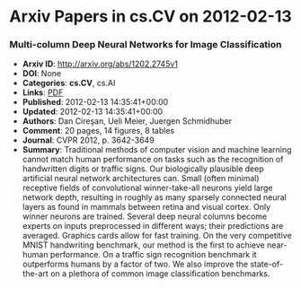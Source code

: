 # Arxiv Papers in cs.CV on 2012-02-13
### Multi-column Deep Neural Networks for Image Classification
- **Arxiv ID**: http://arxiv.org/abs/1202.2745v1
- **DOI**: None
- **Categories**: **cs.CV**, cs.AI
- **Links**: [PDF](http://arxiv.org/pdf/1202.2745v1)
- **Published**: 2012-02-13 14:35:41+00:00
- **Updated**: 2012-02-13 14:35:41+00:00
- **Authors**: Dan Cireşan, Ueli Meier, Juergen Schmidhuber
- **Comment**: 20 pages, 14 figures, 8 tables
- **Journal**: CVPR 2012, p. 3642-3649
- **Summary**: Traditional methods of computer vision and machine learning cannot match human performance on tasks such as the recognition of handwritten digits or traffic signs. Our biologically plausible deep artificial neural network architectures can. Small (often minimal) receptive fields of convolutional winner-take-all neurons yield large network depth, resulting in roughly as many sparsely connected neural layers as found in mammals between retina and visual cortex. Only winner neurons are trained. Several deep neural columns become experts on inputs preprocessed in different ways; their predictions are averaged. Graphics cards allow for fast training. On the very competitive MNIST handwriting benchmark, our method is the first to achieve near-human performance. On a traffic sign recognition benchmark it outperforms humans by a factor of two. We also improve the state-of-the-art on a plethora of common image classification benchmarks.




